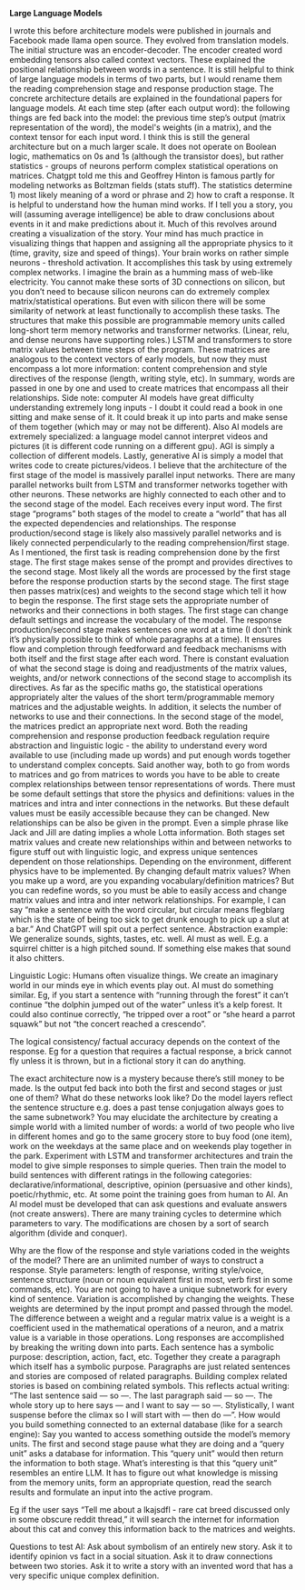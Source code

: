 **Large Language Models**

I wrote this before architecture models were published in journals and Facebook made llama open source. 
They evolved from translation models. The initial structure was an encoder-decoder. The encoder created word embedding tensors also called context vectors. These explained the positional relationship between words in a sentence. It is still helpful to think of large language models in terms of two parts, but I would rename them the reading comprehension stage and response production stage.
The concrete architecture details are explained in the foundational papers for language models. At each time step (after each output word): the following things are fed back into the model: the previous time step’s output (matrix representation of the word), the model's weights (in a matrix), and the context tensor for each input word. I think this is still the general architecture but on a much larger scale.
It does not operate on Boolean logic, mathematics on 0s and 1s (although the transistor does), but rather statistics - groups of neurons perform complex statistical operations on matrices. Chatgpt told me this and Geoffrey Hinton is famous partly for modeling networks as Boltzman fields (stats stuff). The statistics determine 1) most likely meaning of a word or phrase and 2) how to craft a response.
It is helpful to understand how the human mind works. If I tell you a story, you will (assuming average intelligence) be able to draw conclusions about events in it and make predictions about it. Much of this revolves around creating a visualization of the story. Your mind has much practice in visualizing things that happen and assigning all the appropriate physics to it (time, gravity, size and speed of things). Your brain works on rather simple neurons - threshold activation. It accomplishes this task by using extremely complex networks. I imagine the brain as a humming mass of web-like electricity. You cannot make these sorts of 3D connections on silicon, but you don’t need to because silicon neurons can do extremely complex matrix/statistical operations. But even with silicon there will be some similarity of network at least functionally to accomplish these tasks.
The structures that make this possible are programmable memory units called long-short term memory networks and transformer networks. (Linear, relu, and dense neurons have supporting roles.) LSTM and transformers to store matrix values between time steps of the program. These matrices are analogous to the context vectors of early models, but now they must encompass a lot more information: content comprehension and style directives of the response (length, writing style, etc). In summary, words are passed in one by one and used to create matrices that encompass all their relationships.
Side note: computer AI models have great difficulty understanding extremely long inputs - I doubt it could read a book in one sitting and make sense of it. It could break it up into parts and make sense of them together (which may or may not be different). Also AI models are extremely specialized: a language model cannot interpret videos and pictures (it is different code running on a different gpu). AGI is simply a collection of different models. Lastly, generative AI is simply a model that writes code to create pictures/videos. 
I believe that the architecture of the first stage of the model is massively parallel input networks. There are many parallel networks built from LSTM and transformer networks together with other neurons. These networks are highly connected to each other and to the second stage of the model. Each receives every input word. The first stage “programs” both stages of the model to create a “world” that has all the expected dependencies and relationships. 
The response production/second stage is likely also massively parallel networks and is likely connected perpendicularly to the reading comprehension/first stage. 
As I mentioned, the first task is reading comprehension done by the first stage. The first stage makes sense of the prompt and provides directives to the second stage. Most likely all the words are processed by the first stage before the response production starts by the second stage. The first stage then passes matrix(ces) and weights to the second stage which tell it how to begin the response. The first stage sets the appropriate number of networks and their connections in both stages. The first stage can change default settings and increase the vocabulary of the model.
The response production/second stage makes sentences one word at a time (I don’t think it’s physically possible to think of whole paragraphs at a time). It ensures flow and completion through feedforward and feedback mechanisms with both itself and the first stage after each word. There is constant evaluation of what the second stage is doing and readjustments of the matrix values, weights, and/or network connections of the second stage to accomplish its directives. 
As far as the specific maths go, the statistical operations appropriately alter the values of the short term/programmable memory matrices and the adjustable weights. In addition, it selects the number of networks to use and their connections. In the second stage of the model, the matrices predict an appropriate next word.
Both the reading comprehension and response production feedback regulation require abstraction and linguistic logic - the ability to understand every word available to use (including made up words) and put enough words together to understand complex concepts. Said another way, both to go from words to matrices and go from matrices to words you have to be able to create complex relationships between tensor representations of words. There must be some default settings that store the physics and definitions: values in the matrices and intra and inter connections in the networks. But these default values must be easily accessible because they can be changed. New relationships can be also be given in the prompt.
Even a simple phrase like Jack and Jill are dating implies a whole Lotta information. Both stages set matrix values and create new relationships within and between networks to figure stuff out with linguistic logic, and express unique sentences dependent on those relationships. 
Depending on the environment, different physics have to be implemented. By changing default matrix values?
When you make up a word, are you expanding vocabulary/definition matrices? 
But you can redefine words, so you must be able to easily access and change matrix values and intra and inter network relationships. For example, I can say “make a sentence with the word circular, but circular means flegblarg which is the state of being too sick to get drunk enough to pick up a slut at a bar.” And ChatGPT will spit out a perfect sentence.
Abstraction example:
We generalize sounds, sights, tastes, etc. well. AI must as well.
E.g. a squirrel chitter is a high pitched sound. If something else makes that sound it also chitters.

Linguistic Logic: 
Humans often visualize things. We create an imaginary world in our minds eye in which events play out. AI must do something similar.
Eg, if you start a sentence with “running through the forest” it can’t continue “the dolphin jumped out of the water” unless it’s a kelp forest. It could also continue correctly, “he tripped over a root” or “she heard a parrot squawk” but not “the concert reached a crescendo”. 

The logical consistency/ factual accuracy depends on the context of the response. 
Eg for a question that requires a factual response, a brick cannot fly unless it is thrown, but in a fictional story it can do anything.

The exact architecture now is a mystery because there’s still money to be made. Is the output fed back into both the first and second stages or just one of them? What do these networks look like? Do the model layers reflect the sentence structure e.g. does a past tense conjugation always goes to the same subnetwork? You may elucidate the architecture by creating a simple world with a limited number of words: a world of two people who live in different homes and go to the same grocery store to buy food (one item), work on the weekdays at the same place and on weekends play together in the park. Experiment with LSTM and transformer architectures and train the model to give simple responses to simple queries. Then train the model to build sentences with different ratings in the following categories: declarative/informational, descriptive, opinion (persuasive and other kinds), poetic/rhythmic, etc. At some point the training goes from human to AI. An AI model must be developed that can ask questions and evaluate answers (not create answers). There are many training cycles to determine which parameters to vary. The modifications are chosen by a sort of search algorithm (divide and conquer).

Why are the flow of the response and style variations coded in the weights of the model? There are an unlimited number of ways to construct a response. Style parameters: length of response, writing style/voice, sentence structure (noun or noun equivalent first in most, verb first in some commands, etc). You are not going to have a unique subnetwork for every kind of sentence. Variation is accomplished by changing the weights. These weights are determined by the input prompt and passed through the model. The difference between a weight and a regular matrix value is a weight is a coefficient used in the mathematical operations of a neuron, and a matrix value is a variable in those operations. 
Long responses are accomplished by breaking the writing down into parts. Each sentence has a symbolic purpose: description, action, fact, etc. Together they create a paragraph which itself has a symbolic purpose. Paragraphs are just related sentences and stories are composed of related paragraphs. Building complex related stories is based on combining related symbols. This reflects actual writing: “The last sentence said — so —. The last paragraph said — so —. The whole story up to here says — and I want to say — so —. Stylistically, I want suspense before the climax so I will start with — then do —”. 
How would you build something connected to an external database (like for a search engine):
Say you wanted to access something outside the model’s memory units. The first and second stage pause what they are doing and a “query unit” asks a database for information. This “query unit” would then return the information to both stage. What’s interesting is that this “query unit” resembles an entire LLM. It has to figure out what knowledge is missing from the memory units, form an appropriate question, read the search results and formulate an input into the active program.

Eg if the user says “Tell me about a lkajsdfl - rare cat breed discussed only in some obscure reddit thread,” it will search the internet for information about this cat and convey this information back to the matrices and weights.

Questions to test AI:
Ask about symbolism of an entirely new story.
Ask it to identify opinion vs fact in a social situation.
Ask it to draw connections between two stories.
Ask it to write a story with an invented word that has a very specific unique complex definition.

